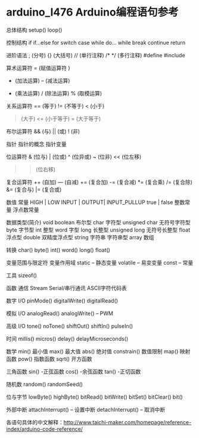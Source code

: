 
# arduino_l476  Arduino编程语句参考

总体结构
setup()
loop()

控制结构
if
if…else
for
switch case
while
do… while
break
continue
return

进阶语法
; (分号)
{} (大括号)
// (单行注释)
/* */ (多行注释)
#define
#include

算术运算符
= (赋值运算符 )
+ (加法运算)
– (减法运算)
* (乘法运算)
/ (除法运算)
% (取模运算)

关系运算符
== (等于)
!= (不等于)
< (小于)
> (大于)
<= (小于等于)
>= (大于等于)

布尔运算符
&& (与)
|| (或)
! (非)

指针
指针的概念
指针变量

位运算符
& (位与)
| (位或)
^ (位异或)
~ (位非)
<< (位左移)
>> (位右移)

复合运算符
++ (自加)
— (自减)
+= (复合加)
-= (复合减)
*= (复合乘)
/= (复合除)
&= (复合与)
|= (复合或)

数值
常量
HIGH | LOW
INPUT | OUTPUT| INPUT_PULLUP
true | false
整数常量
浮点数常量

数据类型(简介)
void
boolean 布尔型
char 字符型
unsigned char 无符号字符型
byte 字节型
int 整型
word 字型
long 长整型
unsigned long 无符号长整型
float 浮点型
double 双精度浮点型
string 字符串 字符串型
array 数组

转换
char()
byte()
int()
word()
long()
float()

变量范围与限定符
变量作用域
static – 静态变量
volatile – 易变变量
const – 常量

工具
sizeof()

函数
通信
Stream
Serial/串行通讯
ASCII字符代码表

数字 I/O
pinMode()
digitalWrite()
digitalRead()

模拟 I/O
analogRead()
analogWrite() – PWM

高级 I/O
tone()
noTone()
shiftOut()
shiftIn()
pulseIn()

时间
millis()
micros()
delay()
delayMicroseconds()

数学
min() 最小值
max() 最大值
abs() 绝对值
constrain() 数值限制
map() 映射函数
pow() 指数函数
sqrt() 开方函数

三角函数
sin() -正弦函数
cos() -余弦函数
tan() -正切函数

随机数
random()
randomSeed()

位与字节
lowByte()
highByte()
bitRead()
bitWrite()
bitSet()
bitClear()
bit()

外部中断
attachInterrupt() – 设置中断
detachInterrupt() – 取消中断

各语句具体的中文解释：http://www.taichi-maker.com/homepage/reference-index/arduino-code-reference/


